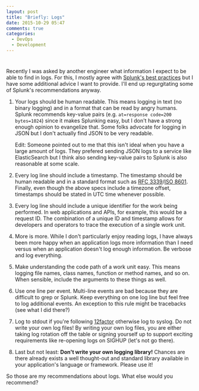 ```yaml
---
layout: post
title: "Briefly: Logs"
date: 2015-10-29 05:47
comments: true
categories:
  - DevOps
  - Development
---
```

# 

Recently I was asked by another engineer what information I expect to be able
to find in logs. For this, I mostly agree with [Splunk's best practices][1] but
I have some additional advice I want to provide. I'll end up regurgitating some
of Splunk's recommendations anyway.

1. Your logs should be human readable. This means logging in text (no binary
   logging) and in a format that can be read by angry humans. Splunk recommends
   key-value pairs (e.g. `at=response code=200 bytes=1024`) since it makes
   Splunking easy, but I don't have a strong enough opinion to evangelize that.
   Some folks advocate for logging in JSON but I don't actually find JSON to be
   very readable.
   
   Edit: Someone pointed out to me that this isn't ideal when you have a large
   amount of logs. They prefered sending JSON logs to a service like ElasticSearch
   but I think also sending key-value pairs to Splunk is also reasonable at some
   scale.

1. Every log line should include a timestamp. The timestamp should be human
   readable and in a standard format such as [RFC 3339][2]/[ISO 8601][3].
   Finally, even though the above specs include a timezone offset, timestamps
   should be stated in UTC time whenever possible.

1. Every log line should include a unique identifier for the work being
   performed. In web applications and APIs, for example, this would be a
   request ID. The combination of a unique ID and timestamp allows for developers
   and operators to trace the execution of a single work unit.

1. More is more. While I don't particularly enjoy reading logs, I have always
   been more happy when an application logs more information than I need versus
   when an application doesn't log enough information. Be verbose and log
   everything.

1. Make understanding the code path of a work unit easy. This means logging
   file names, class names, function or method names, and so on. When sensible,
   include the arguments to these things as well.

1. Use one line per event. Multi-line events are bad because they are difficult
   to grep or Splunk. Keep everything on one log line but feel free to log
   additional events. An exception to this rule might be tracebacks (see what I
   did there?)

1. Log to stdout if you're following [12factor][4] otherwise log to syslog. Do not
   write your own log files! By writing your own log files, you are either
   taking log rotation off the table or signing yourself up to support exciting
   requirements like re-opening logs on SIGHUP (let's not go there).

1. Last but not least: **Don't write your own logging library!** Chances are
   there already exists a well thought-out and standard library available in
   your application's language or framework. Please use it!

So those are my recommendations about logs. What else would you recommend?

  [1]: http://dev.splunk.com/view/logging-best-practices/SP-CAAADP6
  [2]: https://tools.ietf.org/html/rfc3339
  [3]: https://en.wikipedia.org/wiki/ISO_8601
  [4]: http://12factor.net/
